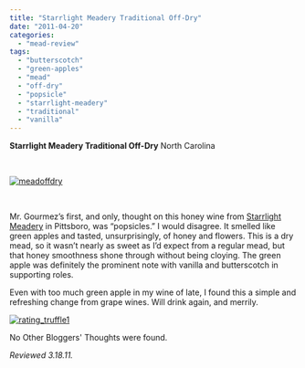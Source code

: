 ```yaml
---
title: "Starrlight Meadery Traditional Off-Dry"
date: "2011-04-20"
categories: 
  - "mead-review"
tags: 
  - "butterscotch"
  - "green-apples"
  - "mead"
  - "off-dry"
  - "popsicle"
  - "starrlight-meadery"
  - "traditional"
  - "vanilla"
---
```


**Starrlight Meadery Traditional Off-Dry** North Carolina

 

[![](http://s3.amazonaws.com/thegourmez-wpmedia/2011/04/meadoffdry.jpg "meadoffdry")](http://s3.amazonaws.com/thegourmez-wpmedia/2011/04/meadoffdry.jpg)

 

Mr. Gourmez’s first, and only, thought on this honey wine from [Starrlight Meadery](../../../../../?p=2261) in Pittsboro, was “popsicles.” I would disagree. It smelled like green apples and tasted, unsurprisingly, of honey and flowers. This is a dry mead, so it wasn’t nearly as sweet as I’d expect from a regular mead, but that honey smoothness shone through without being cloying. The green apple was definitely the prominent note with vanilla and butterscotch in supporting roles.

Even with too much green apple in my wine of late, I found this a simple and refreshing change from grape wines. Will drink again, and merrily.

[![](http://s3.amazonaws.com/thegourmez-wpmedia/2009/02/rating_truffle1.gif "rating_truffle1")](http://s3.amazonaws.com/thegourmez-wpmedia/2009/02/rating_truffle1.gif)

No Other Bloggers' Thoughts were found.

_Reviewed 3.18.11._
